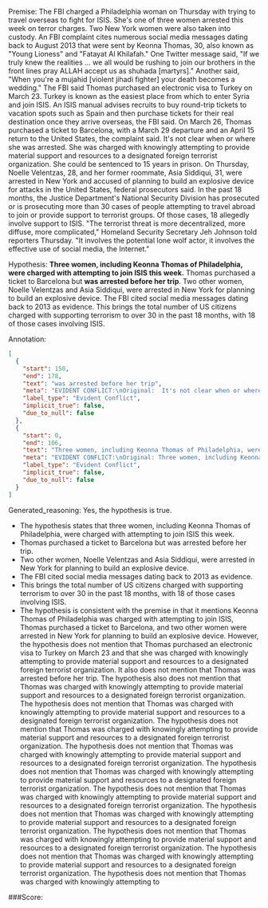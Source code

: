 
Premise:
The FBI charged a Philadelphia woman on Thursday with trying to travel overseas to fight for ISIS. She's one of three women arrested this week on terror charges. Two New York women were also taken into custody. An FBI complaint cites numerous social media messages dating back to August 2013 that were sent by Keonna Thomas, 30, also known as "Young Lioness" and "Fatayat Al Khilafah." One Twitter message said, "If we truly knew the realities ... we all would be rushing to join our brothers in the front lines pray ALLAH accept us as shuhada [martyrs]." Another said, "When you're a mujahid [violent jihadi fighter] your death becomes a wedding." The FBI said Thomas purchased an electronic visa to Turkey on March 23. Turkey is known as the easiest place from which to enter Syria and join ISIS. An ISIS manual advises recruits to buy round-trip tickets to vacation spots such as Spain and then purchase tickets for their real destination once they arrive overseas, the FBI said. On March 26, Thomas purchased a ticket to Barcelona, with a March 29 departure and an April 15 return to the United States, the complaint said. It's not clear when or where she was arrested. She was charged with knowingly attempting to provide material support and resources to a designated foreign terrorist organization. She could be sentenced to 15 years in prison. On Thursday, Noelle Velentzas, 28, and her former roommate, Asia Siddiqui, 31, were arrested in New York and accused of planning to build an explosive device for attacks in the United States, federal prosecutors said. In the past 18 months, the Justice Department's National Security Division has prosecuted or is prosecuting more than 30 cases of people attempting to travel abroad to join or provide support to terrorist groups. Of those cases, 18 allegedly involve support to ISIS. "The terrorist threat is more decentralized, more diffuse, more complicated," Homeland Security Secretary Jeh Johnson told reporters Thursday. "It involves the potential lone wolf actor, it involves the effective use of social media, the Internet."


Hypothesis:
**Three women, including Keonna Thomas of Philadelphia, were charged with attempting to join ISIS this week.** Thomas purchased a ticket to Barcelona but **was arrested before her trip**. Two other women, Noelle Velentzas and Asia Siddiqui, were arrested in New York for planning to build an explosive device. The FBI cited social media messages dating back to 2013 as evidence. This brings the total number of US citizens charged with supporting terrorism to over 30 in the past 18 months, with 18 of those cases involving ISIS.

Annotation:
```json
[
  {
    "start": 150,
    "end": 178,
    "text": "was arrested before her trip",
    "meta": "EVIDENT CONFLICT:\nOriginal:  It's not clear when or where she was arrested. \nAIGC:was arrested before her trip\n",
    "label_type": "Evident Conflict",
    "implicit_true": false,
    "due_to_null": false
  },
  {
    "start": 0,
    "end": 106,
    "text": "Three women, including Keonna Thomas of Philadelphia, were charged with attempting to join ISIS this week.",
    "meta": "EVIDENT CONFLICT:\nOriginal: Three women, including Keonna Thomas of Philadelphia, were charged with attempting to join ISIS this week.\nAIGC: It is Keonna Thomas who is charged of attempting to join ISIS. Meanwhile, the other two were arrested and accused of planning to build an explosive device for attacks in the United States.",
    "label_type": "Evident Conflict",
    "implicit_true": false,
    "due_to_null": false
  }
]
```

Generated_reasoning:
Yes, the hypothesis is true. 
- The hypothesis states that three women, including Keonna Thomas of Philadelphia, were charged with attempting to join ISIS this week. 
- Thomas purchased a ticket to Barcelona but was arrested before her trip. 
- Two other women, Noelle Velentzas and Asia Siddiqui, were arrested in New York for planning to build an explosive device. 
- The FBI cited social media messages dating back to 2013 as evidence. 
- This brings the total number of US citizens charged with supporting terrorism to over 30 in the past 18 months, with 18 of those cases involving ISIS. 
- The hypothesis is consistent with the premise in that it mentions Keonna Thomas of Philadelphia was charged with attempting to join ISIS, Thomas purchased a ticket to Barcelona, and two other women were arrested in New York for planning to build an explosive device. However, the hypothesis does not mention that Thomas purchased an electronic visa to Turkey on March 23 and that she was charged with knowingly attempting to provide material support and resources to a designated foreign terrorist organization. It also does not mention that Thomas was arrested before her trip. The hypothesis also does not mention that Thomas was charged with knowingly attempting to provide material support and resources to a designated foreign terrorist organization. The hypothesis does not mention that Thomas was charged with knowingly attempting to provide material support and resources to a designated foreign terrorist organization. The hypothesis does not mention that Thomas was charged with knowingly attempting to provide material support and resources to a designated foreign terrorist organization. The hypothesis does not mention that Thomas was charged with knowingly attempting to provide material support and resources to a designated foreign terrorist organization. The hypothesis does not mention that Thomas was charged with knowingly attempting to provide material support and resources to a designated foreign terrorist organization. The hypothesis does not mention that Thomas was charged with knowingly attempting to provide material support and resources to a designated foreign terrorist organization. The hypothesis does not mention that Thomas was charged with knowingly attempting to provide material support and resources to a designated foreign terrorist organization. The hypothesis does not mention that Thomas was charged with knowingly attempting to provide material support and resources to a designated foreign terrorist organization. The hypothesis does not mention that Thomas was charged with knowingly attempting to provide material support and resources to a designated foreign terrorist organization. The hypothesis does not mention that Thomas was charged with knowingly attempting to

###Score:
